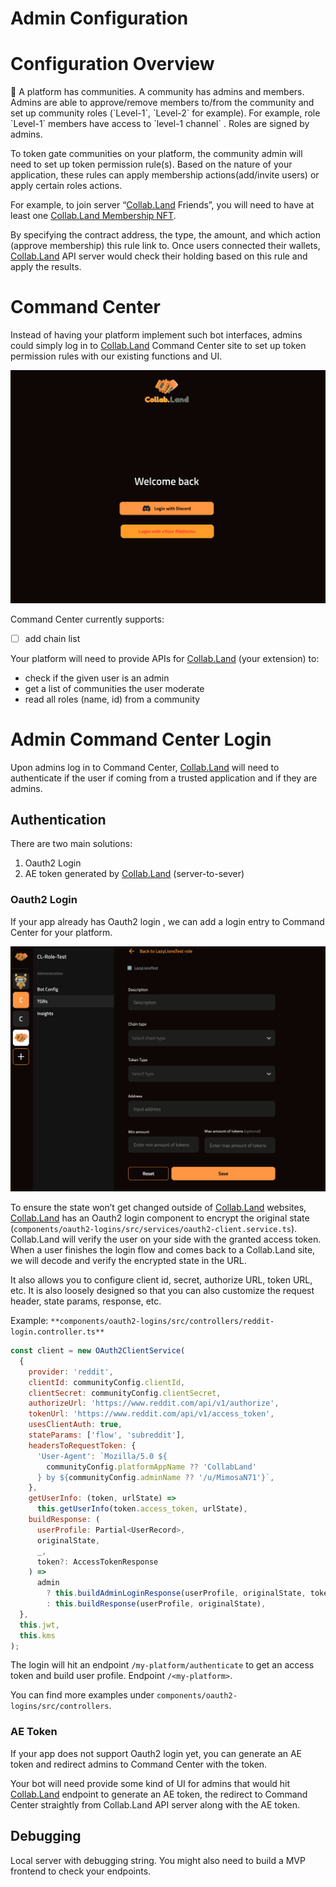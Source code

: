 # Admin Configuration

# Configuration Overview

<aside>
📕 A platform has communities. A community has admins and members. Admins are able to approve/remove members to/from the community and set up community roles (`Level-1`, `Level-2` for example). For example, role `Level-1` members have access to `level-1 channel` . Roles are signed by admins.

</aside>

To token gate communities on your platform, the community admin will need to set up token permission rule(s). Based on the nature of your application, these rules can apply membership actions(add/invite users) or apply certain roles actions.

For example, to join server “[Collab.Land](http://Collab.Land) Friends”, you will need to have at least one [Collab.Land Membership NFT](https://opensea.io/collection/collab-land-genesis-membership-nft).

By specifying the contract address, the type, the amount, and which action (approve membership) this rule link to. Once users connected their wallets, [Collab.Land](http://Collab.Land) API server would check their holding based on this rule and apply the results.

# Command Center

Instead of having your platform implement such bot interfaces, admins could simply log in to [Collab.Land](http://Collab.Land) Command Center site to set up token permission rules with our existing functions and UI.

![CC login](./images/cc-login.png)

Command Center currently supports:

- [ ] add chain list

Your platform will need to provide APIs for [Collab.Land](http://Collab.Land) (your extension) to:

- check if the given user is an admin
- get a list of communities the user moderate
- read all roles (name, id) from a community

# Admin Command Center Login

Upon admins log in to Command Center, [Collab.Land](http://Collab.Land) will need to authenticate if the user if coming from a trusted application and if they are admins.

## Authentication

There are two main solutions:

1. Oauth2 Login
2. AE token generated by [Collab.Land](http://Collab.Land) (server-to-sever)

### Oauth2 Login

If your app already has Oauth2 login , we can add a login entry to Command Center for your platform.

![CCconfig](./images/cc-config.png)

To ensure the state won’t get changed outside of [Collab.Land](http://Collab.Land) websites, [Collab.Land](http://Collab.Land) has an Oauth2 login component to encrypt the original state (`components/oauth2-logins/src/services/oauth2-client.service.ts`). Collab.Land will verify the user on your side with the granted access token. When a user finishes the login flow and comes back to a Collab.Land site, we will decode and verify the encrypted state in the URL.

It also allows you to configure client id, secret, authorize URL, token URL, etc. It is also loosely designed so that you can also customize the request header, state params, response, etc.

Example: `**components/oauth2-logins/src/controllers/reddit-login.controller.ts**`

```jsx
const client = new OAuth2ClientService(
  {
    provider: 'reddit',
    clientId: communityConfig.clientId,
    clientSecret: communityConfig.clientSecret,
    authorizeUrl: 'https://www.reddit.com/api/v1/authorize',
    tokenUrl: 'https://www.reddit.com/api/v1/access_token',
    usesClientAuth: true,
    stateParams: ['flow', 'subreddit'],
    headersToRequestToken: {
      'User-Agent': `Mozilla/5.0 ${
        communityConfig.platformAppName ?? 'CollabLand'
      } by ${communityConfig.adminName ?? '/u/MimosaN71'}`,
    },
    getUserInfo: (token, urlState) =>
      this.getUserInfo(token.access_token, urlState),
    buildResponse: (
      userProfile: Partial<UserRecord>,
      originalState,
      _,
      token?: AccessTokenResponse
    ) =>
      admin
        ? this.buildAdminLoginResponse(userProfile, originalState, token)
        : this.buildResponse(userProfile, originalState),
  },
  this.jwt,
  this.kms
);
```

The login will hit an endpoint `/my-platform/authenticate` to get an access token and build user profile. Endpoint `/<my-platform>`.

You can find more examples under `components/oauth2-logins/src/controllers`.

### AE Token

If your app does not support Oauth2 login yet, you can generate an AE token and redirect admins to Command Center with the token.

Your bot will need provide some kind of UI for admins that would hit [Collab.Land](http://Collab.Land) endpoint to generate an AE token, the redirect to Command Center straightly from Collab.Land API server along with the AE token.

## Debugging

Local server with debugging string. You might also need to build a MVP frontend to check your endpoints.
